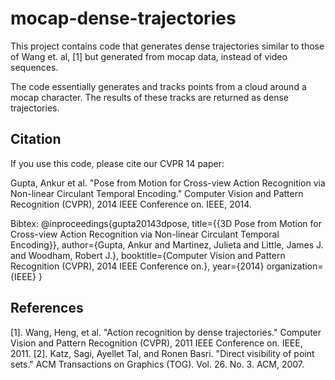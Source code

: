 mocap-dense-trajectories
========================

This project contains code that generates dense trajectories similar to those of Wang et. al, [1]
but generated from mocap data, instead of video sequences.

The code essentially generates and tracks points from a cloud around a mocap character. The results
of these tracks are returned as dense trajectories.

Citation
--------
If you use this code, please cite our CVPR 14 paper:

Gupta, Ankur et al. "Pose from Motion for Cross-view Action Recognition via Non-linear Circulant Temporal Encoding." Computer Vision and Pattern Recognition (CVPR), 2014 IEEE Conference on. IEEE, 2014.

Bibtex:
@inproceedings{gupta20143dpose,
  title={{3D Pose from Motion for Cross-view Action Recognition via Non-linear Circulant Temporal Encoding}},
  author={Gupta, Ankur and Martinez, Julieta and Little, James J. and Woodham, Robert J.},
  booktitle={Computer Vision and Pattern Recognition (CVPR), 2014 IEEE Conference on.},
  year={2014}
  organization={IEEE}
}



References
----------

[1]. Wang, Heng, et al. "Action recognition by dense trajectories." Computer Vision and Pattern Recognition (CVPR), 2011 IEEE Conference on. IEEE, 2011.
[2]. Katz, Sagi, Ayellet Tal, and Ronen Basri. "Direct visibility of point sets." ACM Transactions on Graphics (TOG). Vol. 26. No. 3. ACM, 2007.

